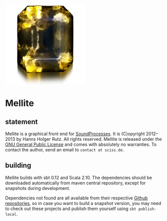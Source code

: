 ![icon](application.png)

# Mellite

## statement

Mellite is a graphical front end for [SoundProcesses](http://github.com/Sciss/SoundProcesses). It is (C)opyright 2012&ndash;2013 by Hanns Holger Rutz. All rights reserved. Mellite is released under the [GNU General Public License](http://github.com/Sciss/Mellite/blob/master/licenses/Mellite-License.txt) and comes with absolutely no warranties. To contact the author, send an email to `contact at sciss.de`.

## building

Mellite builds with sbt 0.12 and Scala 2.10. The dependencies should be downloaded automatically from maven central repository, except for snapshots during development.

Dependencies not found are all available from their respective [Github repositories](https://github.com/Sciss?tab=repositories), so in case you want to build a snapshot version, you may need to check out these projects and publish them yourself using `sbt publish-local`.
